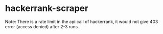 # hackerrank-scraper

Note:
There is a rate limit in the api call of hackerrank, it would not give 403 error (access denied) after 2-3 runs. 
